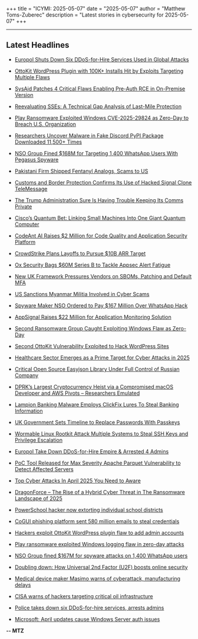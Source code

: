 +++
title = "ICYMI: 2025-05-07"
date = "2025-05-07"
author = "Matthew Toms-Zuberec"
description = "Latest stories in cybersecurity for 2025-05-07"
+++

---------------------------------------------------------------------------
## Latest Headlines
- [Europol Shuts Down Six DDoS-for-Hire Services Used in Global Attacks](https://thehackernews.com/2025/05/europol-shuts-down-six-ddos-for-hire.html)

- [OttoKit WordPress Plugin with 100K+ Installs Hit by Exploits Targeting Multiple Flaws](https://thehackernews.com/2025/05/ottokit-wordpress-plugin-with-100k.html)

- [SysAid Patches 4 Critical Flaws Enabling Pre-Auth RCE in On-Premise Version](https://thehackernews.com/2025/05/sysaid-patches-4-critical-flaws.html)

- [Reevaluating SSEs: A Technical Gap Analysis of Last-Mile Protection](https://thehackernews.com/2025/05/reevaluating-sses-technical-gap.html)

- [Play Ransomware Exploited Windows CVE-2025-29824 as Zero-Day to Breach U.S. Organization](https://thehackernews.com/2025/05/play-ransomware-exploited-windows-cve.html)

- [Researchers Uncover Malware in Fake Discord PyPI Package Downloaded 11,500+ Times](https://thehackernews.com/2025/05/researchers-uncover-malware-in-fake.html)

- [NSO Group Fined $168M for Targeting 1,400 WhatsApp Users With Pegasus Spyware](https://thehackernews.com/2025/05/nso-group-fined-168m-for-targeting-1400.html)

- [Pakistani Firm Shipped Fentanyl Analogs, Scams to US](https://krebsonsecurity.com/2025/05/pakistani-firm-shipped-fentanyl-analogs-scams-to-us/)

- [Customs and Border Protection Confirms Its Use of Hacked Signal Clone TeleMessage](https://www.wired.com/story/cbp-confirms-telemessage-use/)

- [The Trump Administration Sure Is Having Trouble Keeping Its Comms Private](https://www.wired.com/story/uncanny-valley-podcast-trump-administration-government-communications/)

- [Cisco’s Quantum Bet: Linking Small Machines Into One Giant Quantum Computer](https://www.securityweek.com/ciscos-quantum-bet-linking-small-machines-into-one-giant-quantum-computer/)

- [CodeAnt AI Raises $2 Million for Code Quality and Application Security Platform](https://www.securityweek.com/codeant-ai-raises-2-million-for-code-quality-and-application-security-platform/)

- [CrowdStrike Plans Layoffs to Pursue $10B ARR Target](https://www.securityweek.com/crowdstrike-plans-layoffs-to-pursue-10b-arr-target/)

- [Ox Security Bags $60M Series B to Tackle Appsec Alert Fatigue](https://www.securityweek.com/ox-security-bags-60m-series-b-to-tackle-appsec-alert-fatigue/)

- [New UK Framework Pressures Vendors on SBOMs, Patching and Default MFA](https://www.securityweek.com/new-uk-framework-pressures-vendors-on-sboms-patching-and-default-mfa/)

- [US Sanctions Myanmar Militia Involved in Cyber Scams](https://www.securityweek.com/us-sanctions-myanmar-militia-involved-in-cyber-scams/)

- [Spyware Maker NSO Ordered to Pay $167 Million Over WhatsApp Hack](https://www.securityweek.com/spyware-maker-nso-ordered-to-pay-167-million-over-whatsapp-hack/)

- [AppSignal Raises $22 Million for Application Monitoring Solution](https://www.securityweek.com/appsignal-raises-22-million-for-application-monitoring-solution/)

- [Second Ransomware Group Caught Exploiting Windows Flaw as Zero-Day](https://www.securityweek.com/second-ransomware-group-caught-exploiting-windows-flaw-as-zero-day/)

- [Second OttoKit Vulnerability Exploited to Hack WordPress Sites](https://www.securityweek.com/second-ottokit-vulnerability-exploited-to-hack-wordpress-sites/)

- [Healthcare Sector Emerges as a Prime Target for Cyber Attacks in 2025](https://cybersecuritynews.com/healthcare-sector-emerges-as-a-prime-target/)

- [Critical Open Source Easyjson Library Under Full Control of Russian Company](https://cybersecuritynews.com/critical-open-source-easyjson-library/)

- [DPRK’s Largest Cryptocurrency Heist via a Compromised macOS Developer and AWS Pivots – Researchers Emulated](https://cybersecuritynews.com/dprks-largest-cryptocurrency-heist-via-a-compromised-macos-developer/)

- [Lampion Banking Malware Employs ClickFix Lures To Steal Banking Information](https://cybersecuritynews.com/lampion-banking-malware-employs-clickfix-lures/)

- [UK Government Sets Timeline to Replace Passwords With Passkeys](https://cybersecuritynews.com/uk-sets-timeline-to-replace-passwords/)

- [Wormable Linux Rootkit Attack Multiple Systems to Steal SSH Keys and Privilege Escalation](https://cybersecuritynews.com/wormable-diamorphine-rootkit-attack-multiple-linux-systems/)

- [Europol Take Down DDoS-for-Hire Empire & Arrested 4 Admins](https://cybersecuritynews.com/europol-take-down-ddos-for-hire-empire/)

- [PoC Tool Released for Max Severity Apache Parquet Vulnerability to Detect Affected Servers](https://cybersecuritynews.com/poc-tool-for-apache-parquet-vulnerability/)

- [Top Cyber Attacks In April 2025 You Need to Aware](https://cybersecuritynews.com/top-cyber-attacks-in-april-2025/)

- [DragonForce – The Rise of a Hybrid Cyber Threat in The Ransomware Landscape of 2025](https://cybersecuritynews.com/dragonforce-the-rise-of-a-hybrid-cyber-threat/)

- [PowerSchool hacker now extorting individual school districts](https://www.bleepingcomputer.com/news/security/powerschool-hacker-now-extorting-individual-school-districts/)

- [CoGUI phishing platform sent 580 million emails to steal credentials](https://www.bleepingcomputer.com/news/security/cogui-phishing-platform-sent-580-million-emails-to-steal-credentials/)

- [Hackers exploit OttoKit WordPress plugin flaw to add admin accounts](https://www.bleepingcomputer.com/news/security/hackers-exploit-ottokit-wordpress-plugin-flaw-to-add-admin-accounts/)

- [Play ransomware exploited Windows logging flaw in zero-day attacks](https://www.bleepingcomputer.com/news/security/play-ransomware-exploited-windows-logging-flaw-in-zero-day-attacks/)

- [NSO Group fined $167M for spyware attacks on 1,400 WhatsApp users](https://www.bleepingcomputer.com/news/legal/nso-group-fined-167m-for-spyware-attacks-on-1-400-whatsapp-users/)

- [Doubling down: How Universal 2nd Factor (U2F) boosts online security](https://www.bleepingcomputer.com/news/security/doubling-down-how-universal-2nd-factor-u2f-boosts-online-security/)

- [Medical device maker Masimo warns of cyberattack, manufacturing delays](https://www.bleepingcomputer.com/news/security/medical-device-maker-masimo-warns-of-cyberattack-manufacturing-delays/)

- [CISA warns of hackers targeting critical oil infrastructure](https://www.bleepingcomputer.com/news/security/cisa-warns-of-hackers-targeting-critical-oil-infrastructure/)

- [Police takes down six DDoS-for-hire services, arrests admins](https://www.bleepingcomputer.com/news/security/police-takes-down-six-ddos-for-hire-services-arrests-admins/)

- [Microsoft: April updates cause Windows Server auth issues](https://www.bleepingcomputer.com/news/microsoft/microsoft-april-updates-cause-windows-server-auth-issues/)

**-- MTZ**